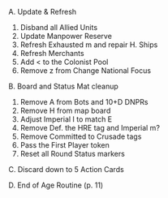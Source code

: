 A. Update & Refresh 
1. Disband all Allied Units 
2. Update Manpower Reserve
3. Refresh Exhausted m and repair H. Ships 
4. Refresh Merchants 
5. Add < to the Colonist Pool 
6. Remove z from Change National Focus 

B. Board and Status Mat cleanup 
1. Remove A from Bots and 10+D DNPRs 
2. Remove H from map board 
3. Adjust Imperial I to match E 
4. Remove Def. the HRE tag and Imperial m? 
5. Remove Committed to Crusade tags 
6. Pass the First Player token 
7. Reset all Round Status markers 

C. Discard down to 5 Action Cards 

D. End of Age Routine (p. 11)